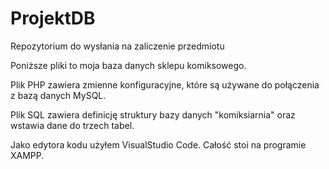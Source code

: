 # ProjektDB
Repozytorium do wysłania na zaliczenie przedmiotu 

Poniższe pliki to moja baza danych sklepu komiksowego. 

Plik PHP zawiera zmienne konfiguracyjne, które są używane do połączenia z bazą danych MySQL. 

Plik SQL zawiera definicję struktury bazy danych "komiksiarnia" oraz wstawia dane do trzech tabel.

Jako edytora kodu użyłem VisualStudio Code. Całość stoi na programie XAMPP.
